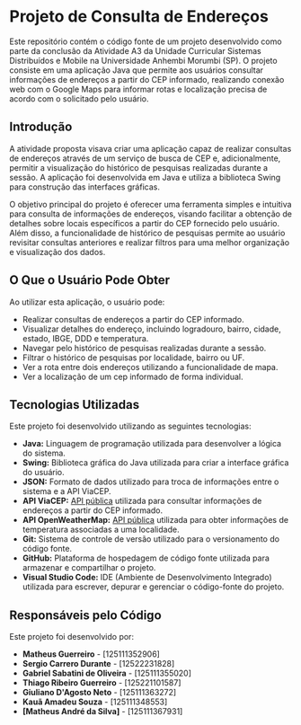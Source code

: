 # Projeto de Consulta de Endereços

Este repositório contém o código fonte de um projeto desenvolvido como parte da conclusão da Atividade A3 da Unidade Curricular Sistemas Distribuídos e Mobile na Universidade Anhembi Morumbi (SP). O projeto consiste em uma aplicação Java que permite aos usuários consultar informações de endereços a partir do CEP informado, realizando conexão web com o Google Maps para informar rotas e localização precisa de acordo com o solicitado pelo usuário.

## Introdução

A atividade proposta visava criar uma aplicação capaz de realizar consultas de endereços através de um serviço de busca de CEP e, adicionalmente, permitir a visualização do histórico de pesquisas realizadas durante a sessão. A aplicação foi desenvolvida em Java e utiliza a biblioteca Swing para construção das interfaces gráficas.

O objetivo principal do projeto é oferecer uma ferramenta simples e intuitiva para consulta de informações de endereços, visando facilitar a obtenção de detalhes sobre locais específicos a partir do CEP fornecido pelo usuário. Além disso, a funcionalidade de histórico de pesquisas permite ao usuário revisitar consultas anteriores e realizar filtros para uma melhor organização e visualização dos dados.

## O Que o Usuário Pode Obter

Ao utilizar esta aplicação, o usuário pode:

- Realizar consultas de endereços a partir do CEP informado.
- Visualizar detalhes do endereço, incluindo logradouro, bairro, cidade, estado, IBGE, DDD e temperatura.
- Navegar pelo histórico de pesquisas realizadas durante a sessão.
- Filtrar o histórico de pesquisas por localidade, bairro ou UF.
- Ver a rota entre dois endereços utilizando a funcionalidade de mapa.
- Ver a localização de um cep informado de forma individual.

## Tecnologias Utilizadas

Este projeto foi desenvolvido utilizando as seguintes tecnologias:

- **Java:** Linguagem de programação utilizada para desenvolver a lógica do sistema.
- **Swing:** Biblioteca gráfica do Java utilizada para criar a interface gráfica do usuário.
- **JSON:** Formato de dados utilizado para troca de informações entre o sistema e a API ViaCEP.
- **API ViaCEP:** [API pública](https://viacep.com.br/) utilizada para consultar informações de endereços a partir do CEP informado.
- **API OpenWeatherMap:** [API pública](https://openweathermap.org/) utilizada para obter informações de temperatura associadas a uma localidade.
- **Git:** Sistema de controle de versão utilizado para o versionamento do código fonte.
- **GitHub:** Plataforma de hospedagem de código fonte utilizada para armazenar e compartilhar o projeto.
- **Visual Studio Code:** IDE (Ambiente de Desenvolvimento Integrado) utilizada para escrever, depurar e gerenciar o código-fonte do projeto.

## Responsáveis pelo Código

Este projeto foi desenvolvido por:

- **Matheus Guerreiro** - [125111352906]
- **Sergio Carrero Durante** - [12522231828]
- **Gabriel Sabatini de Oliveira** - [125111355020]
- **Thiago Ribeiro Guerreiro** - [125221101587]
- **Giuliano D'Agosto Neto** - [125111363272]
- **Kauã Amadeu Souza** - [125111348553]
- **[Matheus André da Silva]** - [125111367931]
